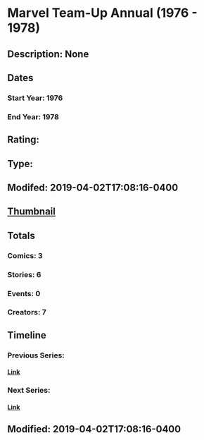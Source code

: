 # Marvel Team-Up Annual (1976 - 1978)
## Description: None
## Dates
### Start Year: 1976
### End Year: 1978
## Rating: 
## Type: 
## Modifed: 2019-04-02T17:08:16-0400
## [Thumbnail](http://i.annihil.us/u/prod/marvel/i/mg/c/40/5ca3cf2c6267d.jpg)
## Totals
### Comics: 3
### Stories: 6
### Events: 0
### Creators: 7
## Timeline
### Previous Series: 
#### [Link]()
### Next Series: 
#### [Link]()
## Modified: 2019-04-02T17:08:16-0400
